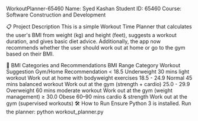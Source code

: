 WorkoutPlanner-65460
Name: Syed Kashan
Student ID: 65460
Course: Software Construction and Development

📋 Project Description
This is a simple Workout Time Planner that calculates the user's BMI from weight (kg) and height (feet), suggests a workout duration, and gives basic diet advice. Additionally, the app now recommends whether the user should work out at home or go to the gym based on their BMI.

🧠 BMI Categories and Recommendations
BMI Range	Category	Workout Suggestion	Gym/Home Recommendation
< 18.5	Underweight	30 mins light workout	Work out at home with bodyweight exercises
18.5 - 24.9	Normal	45 mins balanced workout	Work out at the gym (strength + cardio)
25.0 - 29.9	Overweight	60 mins moderate workout	Work out at the gym (weight management)
≥ 30.0	Obese	60–90 mins cardio & strength	Work out at the gym (supervised workouts)
🛠️ How to Run
Ensure Python 3 is installed.
Run the planner:
python workout_planner.py
